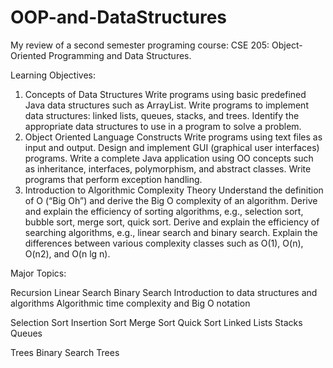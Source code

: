 # OOP-and-DataStructures
My review of a second semester programing course: CSE 205: Object-Oriented Programming and Data Structures.

Learning Objectives:
1. Concepts of Data Structures
  Write programs using basic predefined Java data structures such as ArrayList.
  Write programs to implement data structures: linked lists, queues, stacks, and trees.
  Identify the appropriate data structures to use in a program to solve a problem.
2. Object Oriented Language Constructs
  Write programs using text files as input and output.
  Design and implement GUI (graphical user interfaces) programs.
  Write a complete Java application using OO concepts such as inheritance, interfaces, polymorphism, and abstract classes.
  Write programs that perform exception handling.
3. Introduction to Algorithmic Complexity Theory
  Understand the definition of O (“Big Oh”) and derive the Big O complexity of an algorithm.
  Derive and explain the efficiency of sorting algorithms, e.g., selection sort, bubble sort, merge sort, quick sort.
  Derive and explain the efficiency of searching algorithms, e.g., linear search and binary search.
  Explain the differences between various complexity classes such as O(1), O(n), O(n2), and O(n lg n).

Major Topics:

Recursion
Linear Search
Binary Search
Introduction to data structures and algorithms
Algorithmic time complexity and Big O notation

Selection Sort
Insertion Sort
Merge Sort
Quick Sort
Linked Lists
Stacks
Queues

Trees
Binary Search Trees
